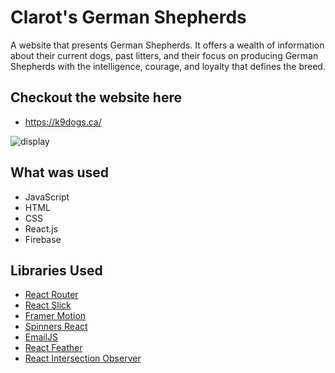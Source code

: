 # Clarot's German Shepherds
A website that presents German Shepherds. It offers a wealth of information about their current dogs, past litters, and their focus on producing German Shepherds with the intelligence, courage, and loyalty that defines the breed.

## Checkout the website here
* https://k9dogs.ca/

![display](https://user-images.githubusercontent.com/81980956/236308104-c3e3dd6f-3538-4d92-b80f-fdfd5b57f17f.png)

## What was used
* JavaScript
* HTML
* CSS
* React.js
* Firebase

## Libraries Used
* <a href="https://reactrouter.com/en/main">React Router</a>
* <a href="https://kenwheeler.github.io/slick/">React Slick</a>
* <a href="https://www.framer.com/motion/">Framer Motion</a>
* <a href="https://github.com/adexin/spinners-react">Spinners React</a>
* <a href="https://www.emailjs.com/">EmailJS</a>
* <a href="https://github.com/feathericons/react-feather">React Feather</a>
* <a href="https://github.com/thebuilder/react-intersection-observer">React Intersection Observer</a>
